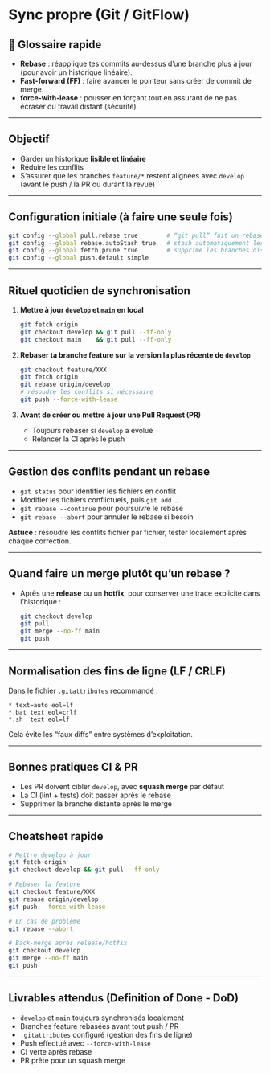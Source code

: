 # Sync propre (Git / GitFlow)

## 🧰 Glossaire rapide

- **Rebase** : réapplique tes commits au-dessus d’une branche plus à jour (pour avoir un historique linéaire).  
- **Fast-forward (FF)** : faire avancer le pointeur sans créer de commit de merge.  
- **force‑with‑lease** : pousser en forçant tout en assurant de ne pas écraser du travail distant (sécurité).

---

## Objectif

- Garder un historique **lisible et linéaire**  
- Réduire les conflits  
- S’assurer que les branches `feature/*` restent alignées avec `develop` (avant le push / la PR ou durant la revue)

---

## Configuration initiale (à faire une seule fois)

```bash
git config --global pull.rebase true        # “git pull” fait un rebase au lieu d’un merge
git config --global rebase.autoStash true   # stash automatiquement les modifications non commitées avant le rebase
git config --global fetch.prune true        # supprime les branches distantes supprimées localement
git config --global push.default simple
```

---

## Rituel quotidien de synchronisation

1. **Mettre à jour `develop` et `main` en local**  
   ```bash
   git fetch origin
   git checkout develop && git pull --ff-only
   git checkout main    && git pull --ff-only
   ```

2. **Rebaser ta branche feature sur la version la plus récente de `develop`**  
   ```bash
   git checkout feature/XXX
   git fetch origin
   git rebase origin/develop
   # résoudre les conflits si nécessaire
   git push --force-with-lease
   ```

3. **Avant de créer ou mettre à jour une Pull Request (PR)**  
   - Toujours rebaser si `develop` a évolué  
   - Relancer la CI après le push  

---

## Gestion des conflits pendant un rebase

- `git status` pour identifier les fichiers en conflit  
- Modifier les fichiers conflictuels, puis `git add …`  
- `git rebase --continue` pour poursuivre le rebase  
- `git rebase --abort` pour annuler le rebase si besoin  

**Astuce** : résoudre les conflits fichier par fichier, tester localement après chaque correction.

---

## Quand faire un **merge** plutôt qu’un rebase ?

- Après une **release** ou un **hotfix**, pour conserver une trace explicite dans l’historique :  
  ```bash
  git checkout develop
  git pull
  git merge --no-ff main
  git push
  ```

---

## Normalisation des fins de ligne (LF / CRLF)

Dans le fichier `.gitattributes` recommandé :

```
* text=auto eol=lf
*.bat text eol=crlf
*.sh  text eol=lf
```

Cela évite les “faux diffs” entre systèmes d’exploitation.

---

## Bonnes pratiques CI & PR

- Les PR doivent cibler `develop`, avec **squash merge** par défaut  
- La CI (lint + tests) doit passer après le rebase  
- Supprimer la branche distante après le merge

---

## Cheatsheet rapide

```bash
# Mettre develop à jour
git fetch origin
git checkout develop && git pull --ff-only

# Rebaser la feature
git checkout feature/XXX
git rebase origin/develop
git push --force-with-lease

# En cas de problème
git rebase --abort

# Back‑merge après release/hotfix
git checkout develop
git merge --no-ff main
git push
```

---

## Livrables attendus (Definition of Done - DoD)

- `develop` et `main` toujours synchronisés localement  
- Branches feature rebasées avant tout push / PR  
- `.gitattributes` configuré (gestion des fins de ligne)  
- Push effectué avec `--force-with-lease`  
- CI verte après rebase  
- PR prête pour un squash merge  
